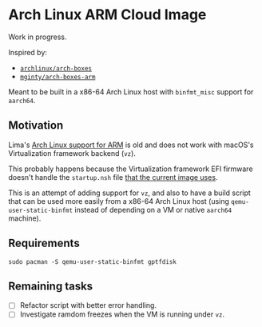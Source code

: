 # Arch Linux ARM Cloud Image

Work in progress.

Inspired by:

- [`archlinux/arch-boxes`](https://github.com/archlinux/arch-boxes)
- [`mginty/arch-boxes-arm`](https://github.com/mcginty/arch-boxes-arm)

Meant to be built in a x86-64 Arch Linux host with `binfmt_misc` support for `aarch64`.

## Motivation

Lima's [Arch Linux support for ARM](https://github.com/lima-vm/lima/blob/a21b5f3bbcb63a37987a328e63d8a1a9f1c2e098/examples/archlinux.yaml#L7)
is old and does not work with macOS's Virtualization framework backend (`vz`).

This probably happens because the Virtualization framework EFI firmware doesn't
handle the `startup.nsh` file [that the current image uses](https://github.com/lima-vm/lima/issues/858#issuecomment-1146682322).

This is an attempt of adding support for `vz`, and also to have a build script
that can be used more easily from a x86-64 Arch Linux host
(using `qemu-user-static-binfmt` instead of depending on a VM or native `aarch64`
machine).

## Requirements

```shell
sudo pacman -S qemu-user-static-binfmt gptfdisk
```

## Remaining tasks

- [ ] Refactor script with better error handling.
- [ ] Investigate ramdom freezes when the VM is running under `vz`.
